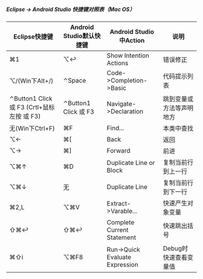 ##### Eclipse -> Android Studio 快捷键对照表（Mac OS）

Eclipse快捷键|Android Studio默认快捷键|Android Studio中Action|说明
---|---|---|---
⌘1|⌥↩|Show Intention Actions|错误修正
⌥/(Win下Alt+/)|⌃Space|Code->Completion->Basic|代码提示列表
⌃Button1 Click 或 F3 (Crtl+鼠标左按 或 F3)|⌃Button1 Click 或 F3|Navigate->Declaration|跳到变量或方法等声明地方
无(Win下Ctrl+F)|⌘F|Find...|本类中查找
⌥←|⌘[|Back|返回
⌥→|⌘]|Forward|前进
⌥⌘↑|⌘D|Duplicate Line or Block|复制当前行到上一行
⌥⌘↓|无|Duplicate Line|复制当前行到下一行
⌘2,L|⌥⌘V|Extract->Varable...|快速产生对象变量
⇧⌘↩|⇧⌘↩|Complete Current Statement|快速跳出括号
⌘⇧i|⌥⌘F8|Run->Quick Evaluate Expression|Debug时快速查看变量值
